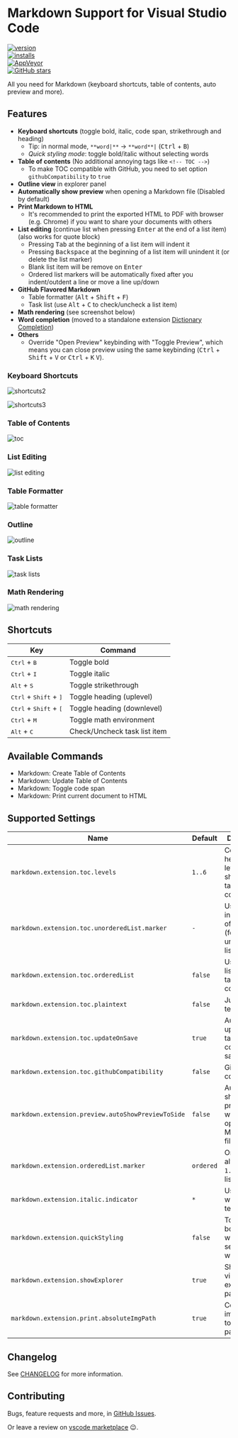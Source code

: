 # Markdown Support for Visual Studio Code

[![version](https://img.shields.io/vscode-marketplace/v/yzhang.markdown-all-in-one.svg?style=flat-square)](https://marketplace.visualstudio.com/items?itemName=yzhang.markdown-all-in-one)  
[![installs](https://img.shields.io/vscode-marketplace/d/yzhang.markdown-all-in-one.svg?style=flat-square)](https://marketplace.visualstudio.com/items?itemName=yzhang.markdown-all-in-one)  
[![AppVeyor](https://img.shields.io/appveyor/ci/neilsustc/vscode-markdown.svg?style=flat-square&label=appveyor%20build)](https://ci.appveyor.com/project/neilsustc/vscode-markdown)  
[![GitHub stars](https://img.shields.io/github/stars/neilsustc/vscode-markdown.svg?style=flat-square&label=github%20stars)](https://github.com/neilsustc/vscode-markdown)

All you need for Markdown (keyboard shortcuts, table of contents, auto preview and more).

## Features

- **Keyboard shortcuts** (toggle bold, italic, code span, strikethrough and heading)
  - Tip: in normal mode, `**word|**` -> `**word**|` (<kbd>Ctrl</kbd> + <kbd>B</kbd>)
  - *Quick styling mode*: toggle bold/italic without selecting words
- **Table of contents** (No additional annoying tags like `<!-- TOC -->`)
  - To make TOC compatible with GitHub, you need to set option `githubCompatibility` to `true`
- **Outline view** in explorer panel
- **Automatically show preview** when opening a Markdown file (Disabled by default)
- **Print Markdown to HTML**
  - It's recommended to print the exported HTML to PDF with browser (e.g. Chrome) if you want to share your documents with others
- **List editing** (continue list when pressing <kbd>Enter</kbd> at the end of a list item) (also works for quote block)
  - Pressing <kbd>Tab</kbd> at the beginning of a list item will indent it
  - Pressing <kbd>Backspace</kbd> at the beginning of a list item will unindent it (or delete the list marker)
  - Blank list item will be remove on <kbd>Enter</kbd>
  - Ordered list markers will be automatically fixed after you indent/outdent a line or move a line up/down
- **GitHub Flavored Markdown**
  - Table formatter (<kbd>Alt</kbd> + <kbd>Shift</kbd> + <kbd>F</kbd>)
  - Task list (use <kbd>Alt</kbd> + <kbd>C</kbd> to check/uncheck a list item)
- **Math rendering** (see screenshot below)
- **Word completion** (moved to a standalone extension [Dictionary Completion](https://marketplace.visualstudio.com/items?itemName=yzhang.dictionary-completion))
- **Others**
  - Override "Open Preview" keybinding with "Toggle Preview", which means you can close preview using the same keybinding (<kbd>Ctrl</kbd> + <kbd>Shift</kbd> + <kbd>V</kbd> or <kbd>Ctrl</kbd> + <kbd>K</kbd> <kbd>V</kbd>).

### Keyboard Shortcuts

<!-- ![shortcuts1](images/gifs/bold-normal.gif) -->

![shortcuts2](images/gifs/bold-quick.gif)

![shortcuts3](images/gifs/heading.gif)

### Table of Contents

![toc](images/gifs/toc.gif)

### List Editing

![list editing](images/gifs/list-editing.gif)

### Table Formatter

![table formatter](images/gifs/table-formatter.gif)

### Outline

![outline](images/outline.png)

### Task Lists

![task lists](images/gifs/tasklists.gif)

### Math Rendering

![math rendering](images/math.png)

## Shortcuts

| Key                                               | Command                      |
| ------------------------------------------------- | ---------------------------- |
| <kbd>Ctrl</kbd> + <kbd>B</kbd>                    | Toggle bold                  |
| <kbd>Ctrl</kbd> + <kbd>I</kbd>                    | Toggle italic                |
| <kbd>Alt</kbd> + <kbd>S</kbd>                     | Toggle strikethrough         |
| <kbd>Ctrl</kbd> + <kbd>Shift</kbd> + <kbd>]</kbd> | Toggle heading (uplevel)     |
| <kbd>Ctrl</kbd> + <kbd>Shift</kbd> + <kbd>[</kbd> | Toggle heading (downlevel)   |
| <kbd>Ctrl</kbd> + <kbd>M</kbd>                    | Toggle math environment      |
| <kbd>Alt</kbd> + <kbd>C</kbd>                     | Check/Uncheck task list item |

## Available Commands

- Markdown: Create Table of Contents
- Markdown: Update Table of Contents
- Markdown: Toggle code span
- Markdown: Print current document to HTML

## Supported Settings

| Name                                               | Default   | Description                                                       |
| -------------------------------------------------- | --------- | ----------------------------------------------------------------- |
| `markdown.extension.toc.levels`                    | `1..6`    | Control the heading levels to show in the table of contents.      |
| `markdown.extension.toc.unorderedList.marker`      | `-`       | Use `-`, `*` or `+` in the table of contents (for unordered list) |
| `markdown.extension.toc.orderedList`               | `false`   | Use ordered list in the table of contents.                        |
| `markdown.extension.toc.plaintext`                 | `false`   | Just plain text.                                                  |
| `markdown.extension.toc.updateOnSave`              | `true`    | Automatically update the table of contents on save.               |
| `markdown.extension.toc.githubCompatibility`       | `false`   | GitHub compatibility                                              |
| `markdown.extension.preview.autoShowPreviewToSide` | `false`   | Automatically show preview when opening a Markdown file.          |
| `markdown.extension.orderedList.marker`            | `ordered` | Or `one`: always use `1.` as ordered list marker                  |
| `markdown.extension.italic.indicator`              | `*`       | Use `*` or `_` to wrap italic text                                |
| `markdown.extension.quickStyling`                  | `false`   | Toggle bold/italic without selecting words                        |
| `markdown.extension.showExplorer`                  | `true`    | Show outline view in explorer panel                               |
| `markdown.extension.print.absoluteImgPath`         | `true`    | Convert image path to absolute path                               |

## Changelog

See [CHANGELOG](CHANGELOG.md) for more information.

## Contributing

Bugs, feature requests and more, in [GitHub Issues](https://github.com/neilsustc/vscode-markdown/issues).

Or leave a review on [vscode marketplace](https://marketplace.visualstudio.com/items?itemName=yzhang.markdown-all-in-one#review-details) 😉.
